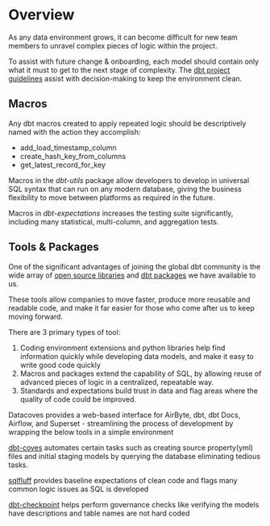 # Overview <!-- {docsify-ignore-all} -->

As any data environment grows, it can become difficult for new team members to unravel complex pieces of logic within the project.

To assist with future change & onboarding, each model should contain only what it must to get to the next stage of complexity. The [dbt project guidelines](explanation/best-practices/dbt/dbt-guidelines.md) assist with decision-making to keep the environment clean.

## Macros

Any dbt macros created to apply repeated logic should be descriptively named with the action they accomplish:

- add_load_timestamp_column
- create_hash_key_from_columns
- get_latest_record_for_key

Macros in the *dbt-utils* package allow developers to develop in universal SQL syntax that can run on any modern database, giving the business flexibility to move between platforms as required in the future.

Macros in *dbt-expectations* increases the testing suite significantly, including many statistical, multi-column, and aggregation tests.

## Tools & Packages

One of the significant advantages of joining the global dbt community is the wide array of [open source libraries](https://datacoves.com/dbt-libs) and [dbt packages](https://hub.getdbt.com) we have available to us.

These tools allow companies to move faster, produce more reusable and readable code, and make it far easier for those who come after us to keep moving forward.

There are 3 primary types of tool:

1. Coding environment extensions and python libraries help find information quickly while developing data models, and make it easy to write good code quickly
2. Macros and packages extend the capability of SQL, by allowing reuse of advanced pieces of logic in a centralized, repeatable way.
3. Standards and expectations build trust in data and flag areas where the quality of code could be improved.

Datacoves provides a web-based interface for AirByte, dbt, dbt Docs, Airflow, and Superset - streamlining the process of development by wrapping the below tools in a simple environment

[dbt-coves](https://github.com/datacoves/dbt-coves) automates certain tasks such as creating source property(yml) files and initial staging models by querying the database eliminating tedious tasks.

[sqlfluff](https://www.sqlfluff.com/) provides baseline expectations of clean code and flags many common logic issues as SQL is developed

[dbt-checkpoint](https://github.com/dbt-checkpoint/dbt-checkpoint) helps perform governance checks like verifying the models have descriptions and table names are not hard coded
